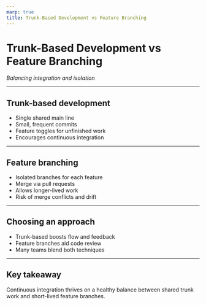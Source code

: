 ```yaml
---
marp: true
title: Trunk-Based Development vs Feature Branching
---
```


# Trunk-Based Development vs Feature Branching
*Balancing integration and isolation*

---

## Trunk-based development
- Single shared main line
- Small, frequent commits
- Feature toggles for unfinished work
- Encourages continuous integration

---

## Feature branching
- Isolated branches for each feature
- Merge via pull requests
- Allows longer-lived work
- Risk of merge conflicts and drift

---

## Choosing an approach
- Trunk-based boosts flow and feedback
- Feature branches aid code review
- Many teams blend both techniques

---

## Key takeaway
Continuous integration thrives on a healthy balance between shared trunk work and short-lived feature branches.
